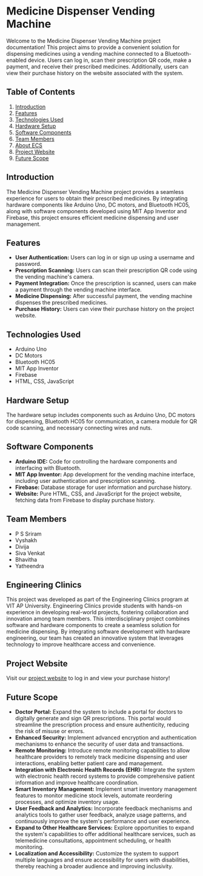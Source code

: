 # Medicine Dispenser Vending Machine

Welcome to the Medicine Dispenser Vending Machine project documentation! This project aims to provide a convenient solution for dispensing medicines using a vending machine connected to a Bluetooth-enabled device. Users can log in, scan their prescription QR code, make a payment, and receive their prescribed medicines. Additionally, users can view their purchase history on the website associated with the system.

## Table of Contents
1. [Introduction](#introduction)
2. [Features](#features)
3. [Technologies Used](#technologies-used)
4. [Hardware Setup](#hardware-setup)
5. [Software Components](#software-components)
6. [Team Members](#team-members)
7. [About ECS](#engineering-clinics)
8. [Project Website](#project-website)
9. [Future Scope](#future-scope)

## Introduction
The Medicine Dispenser Vending Machine project provides a seamless experience for users to obtain their prescribed medicines. By integrating hardware components like Arduino Uno, DC motors, and Bluetooth HC05, along with software components developed using MIT App Inventor and Firebase, this project ensures efficient medicine dispensing and user management.

## Features
- **User Authentication:** Users can log in or sign up using a username and password.
- **Prescription Scanning:** Users can scan their prescription QR code using the vending machine's camera.
- **Payment Integration:** Once the prescription is scanned, users can make a payment through the vending machine interface.
- **Medicine Dispensing:** After successful payment, the vending machine dispenses the prescribed medicines.
- **Purchase History:** Users can view their purchase history on the project website.

## Technologies Used
- Arduino Uno
- DC Motors
- Bluetooth HC05
- MIT App Inventor
- Firebase
- HTML, CSS, JavaScript

## Hardware Setup
The hardware setup includes components such as Arduino Uno, DC motors for dispensing, Bluetooth HC05 for communication, a camera module for QR code scanning, and necessary connecting wires and nuts.

## Software Components
- **Arduino IDE:** Code for controlling the hardware components and interfacing with Bluetooth.
- **MIT App Inventor:** App development for the vending machine interface, including user authentication and prescription scanning.
- **Firebase:** Database storage for user information and purchase history.
- **Website:** Pure HTML, CSS, and JavaScript for the project website, fetching data from Firebase to display purchase history.

## Team Members
- P S Sriram
- Vyshakh
- Divija
- Siva Venkat
- Bhavitha
- Yatheendra
  
## Engineering Clinics
This project was developed as part of the Engineering Clinics program at VIT AP University. Engineering Clinics provide students with hands-on experience in developing real-world projects, fostering collaboration and innovation among team members. This interdisciplinary project combines software and hardware components to create a seamless solution for medicine dispensing. By integrating software development with hardware engineering, our team has created an innovative system that leverages technology to improve healthcare access and convenience.


## Project Website
Visit our [project website](https://medicine-dispenser.vercel.app/) to log in and view your purchase history!


## Future Scope
- **Doctor Portal:** Expand the system to include a portal for doctors to digitally generate and sign QR prescriptions. This portal would streamline the prescription process and ensure authenticity, reducing the risk of misuse or errors.
- **Enhanced Security:** Implement advanced encryption and authentication mechanisms to enhance the security of user data and transactions.
- **Remote Monitoring:** Introduce remote monitoring capabilities to allow healthcare providers to remotely track medicine dispensing and user interactions, enabling better patient care and management.
- **Integration with Electronic Health Records (EHR):** Integrate the system with electronic health record systems to provide comprehensive patient information and improve healthcare coordination.
- **Smart Inventory Management:** Implement smart inventory management features to monitor medicine stock levels, automate reordering processes, and optimize inventory usage.
- **User Feedback and Analytics:** Incorporate feedback mechanisms and analytics tools to gather user feedback, analyze usage patterns, and continuously improve the system's performance and user experience.
- **Expand to Other Healthcare Services:** Explore opportunities to expand the system's capabilities to offer additional healthcare services, such as telemedicine consultations, appointment scheduling, or health monitoring.
- **Localization and Accessibility:** Customize the system to support multiple languages and ensure accessibility for users with disabilities, thereby reaching a broader audience and improving inclusivity.

